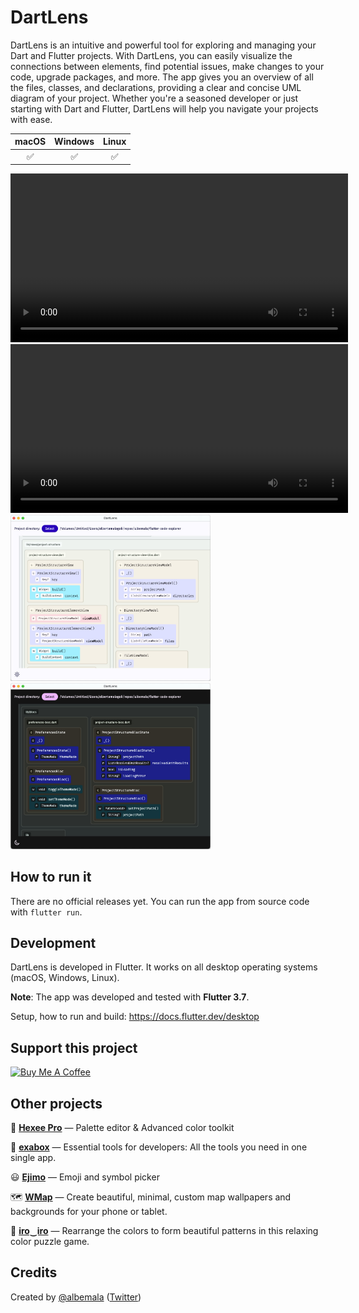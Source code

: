 # DartLens

DartLens is an intuitive and powerful tool for exploring and managing your Dart and Flutter projects. With DartLens, you
can easily visualize the connections between elements, find potential issues, make changes to your code, upgrade
packages, and more. The app gives you an overview of all the files, classes, and declarations, providing a clear and
concise UML diagram of your project. Whether you're a seasoned developer or just starting with Dart and Flutter,
DartLens will help you navigate your projects with ease.

| macOS | Windows | Linux |
|:-----:|:-------:|:-----:|
|   ✅   |    ✅    |   ✅   |

<video width="540" controls>
    <source src="screenshots/1.0/video-1.mp4" type="video/mp4">
</video>
<video width="540" controls>
    <source src="screenshots/1.1/packages.mp4" type="video/mp4">
</video>
<a href="screenshots/1.0/1.jpg">
    <img src="screenshots/1.0/1.jpg" alt="DartLens screenshot 1" width="320"/>
</a>
<a href="screenshots/1.0/2.jpg">
    <img src="screenshots/1.0/2.jpg" alt="DartLens screenshot 2" width="320"/>
</a>

## How to run it

There are no official releases yet. You can run the app from source code with `flutter run`.

## Development

DartLens is developed in Flutter. It works on all desktop operating systems (macOS, Windows, Linux).

**Note**: The app was developed and tested with **Flutter 3.7**.

Setup, how to run and build: https://docs.flutter.dev/desktop

## Support this project

<a href="https://www.buymeacoffee.com/albemala" target="_blank">
    <img src="https://cdn.buymeacoffee.com/buttons/v2/default-yellow.png" alt="Buy Me A Coffee" style="height: 60px !important;width: 217px !important;" >
</a>

## Other projects

🎨 **[Hexee Pro](https://hexee.app/)** — Palette editor & Advanced color toolkit

🧰 **[exabox](https://exabox.app/)** — Essential tools for developers: All the tools you need in one single app.

😃 **[Ejimo](https://github.com/albemala/emoji-picker)** — Emoji and symbol picker

🗺️ **[WMap](https://wmap.albemala.me/)** — Create beautiful, minimal, custom map wallpapers and backgrounds for your phone or tablet.

🧩 **[iro‿iro](https://iro-iro.albemala.me/)** — Rearrange the colors to form beautiful patterns in this relaxing color puzzle game.

## Credits

Created by [@albemala](https://github.com/albemala) ([Twitter](https://twitter.com/albemala))

